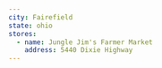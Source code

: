 ```yaml
---
city: Fairefield
state: ohio
stores:
  - name: Jungle Jim's Farmer Market
    address: 5440 Dixie Highway
---
```


